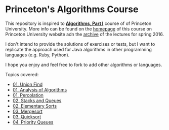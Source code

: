 # Princeton's Algorithms Course

This repository is inspired to [**Algorithms, Part I**](https://www.coursera.org/course/algs4partI) course of of Princeton University. More info can be found on the [homepage](http://algs4.cs.princeton.edu/home/) of this course on Princeton University website adn the [archive](http://www.cs.princeton.edu/courses/archive/spring16/cos226/lectures.php) of the lectures for spring 2016.

I don't intend to provide the solutions of exercises or tests, but I want to replicate the approach used for Java algorithms in other programming languages (e.g. Ruby, Python).

I hope you enjoy and feel free to fork to add other algorithms or languages.

Topics covered:
- [01. Union Find](week_1/union_find/)
- [01. Analysis of Algorithms](week_1/analysis_of_algorithms/)
- [01. Percolation](week_1/percolation/)
- [02. Stacks and Queues](week_2/stack_queues/)
- [02. Elementary Sorts](week_2/elementary_sorts/)
- [03. Mergesort](week_3/mergesort/)
- [03. Quicksort](week_3/quicksort/)
- [04. Priority Queues](week_4/priority_queues/)